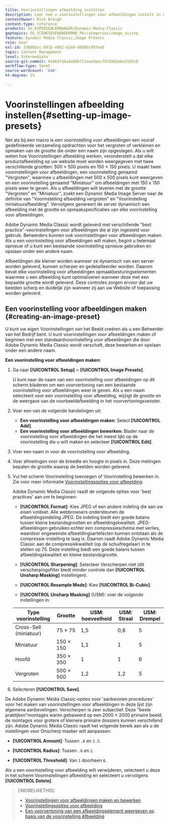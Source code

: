 ```yaml
---
title: Voorinstellingen afbeelding instellen
description: Leer hoe u voorinstellingen voor afbeeldingen instelt in Adobe Dynamic Media Classic.
contentOwner: Rick Brough
content-type: reference
products: SG_EXPERIENCEMANAGER/Dynamic-Media-Classic
geptopics: SG_SCENESEVENONDEMAND_PK/categories/image_sizing
feature: Dynamic Media Classic,Image Presets
role: User
exl-id: 336802cc-b032-49b2-b2e6-d699bc997ee5
topic: Content Management
level: Intermediate
source-git-commit: 61665faba1e6bb711aae5becf0150d1ebe3105c0
workflow-type: tm+mt
source-wordcount: '648'
ht-degree: 1%

---
```


# Voorinstellingen afbeelding instellen{#setting-up-image-presets}

Net als bij een macro is een voorinstelling voor afbeeldingen een vooraf gedefinieerde verzameling opdrachten voor het vergroten of verkleinen en opmaken van de grootte die onder een naam zijn opgeslagen. Als u wilt weten hoe Voorinstellingen afbeelding werken, veronderstelt u dat elke productafbeelding op uw website moet worden weergegeven met twee verschillende grootten: 500 × 500 pixels en 150 × 150 pixels. U maakt twee voorinstellingen voor afbeeldingen, een voorinstelling genaamd &quot;Vergroten&quot;, waarmee u afbeeldingen met 500 x 500 pixels kunt weergeven en een voorinstelling genaamd &quot;Miniatuur&quot; om afbeeldingen met 150 x 150 pixels weer te geven. Als u afbeeldingen wilt leveren met de grootte &quot;Vergroten&quot; en &quot;Miniatuur&quot;, zoekt een Dynamic Media Image Server naar de definitie van &quot;Voorinstelling afbeelding vergroten&quot; en &quot;Voorinstelling miniatuurafbeelding&quot;. Vervolgens genereert de server dynamisch een afbeelding met de grootte en opmaakspecificaties van elke voorinstelling voor afbeeldingen.

Adobe Dynamic Media Classic wordt geleverd met verschillende &quot;best practice&quot;-voorinstellingen voor afbeeldingen die al zijn ingesteld voor gebruik. Beheerders kunnen ook voorinstellingen voor afbeeldingen maken. Als u een voorinstelling voor afbeeldingen wilt maken, begint u helemaal opnieuw of u kunt een bestaande voorinstelling opnieuw gebruiken en opslaan onder een andere naam.

Afbeeldingen die kleiner worden wanneer ze dynamisch van een server worden geleverd, kunnen scherper en gedetailleerder worden. Daarom bevat elke voorinstelling voor afbeeldingen opmaakbesturingselementen waarmee u een afbeelding kunt optimaliseren wanneer deze met een bepaalde grootte wordt geleverd. Deze controles zorgen ervoor dat uw beelden scherp en duidelijk zijn wanneer zij aan uw Website of toepassing worden geleverd.

## Een voorinstelling voor afbeeldingen maken {#creating-an-image-preset}

U kunt uw eigen Voorinstellingen van het Beeld creëren als u een Beheerder van het Bedrijf bent. U kunt voorinstellingen voor afbeeldingen maken of beginnen met een standaardvoorinstelling voor afbeeldingen die door Adobe Dynamic Media Classic wordt verschaft, deze bewerken en opslaan onder een andere naam.

**Een voorinstelling voor afbeeldingen maken:**

1. Ga naar **[!UICONTROL Setup]** > **[!UICONTROL Image Presets]**.

   U kunt naar de naam van een voorinstelling voor afbeeldingen op dit scherm bladeren om een voorvertoning van een bestaande voorinstelling voor afbeeldingen weer te geven. Als u een naam selecteert voor een voorinstelling voor afbeelding, wijzigt de grootte en de weergave van de voorbeeldafbeelding in het voorvertoningsvenster.

1. Voer een van de volgende handelingen uit:

   * **Een voorinstelling voor afbeeldingen maken**: Select **[!UICONTROL Add]**.
   * **Een voorinstelling voor afbeeldingen bewerken**: Blader naar de voorinstelling voor afbeeldingen die het meest lijkt op de voorinstelling die u wilt maken en selecteer **[!UICONTROL Edit]**.

1. Voer een naam in voor de voorinstelling voor afbeelding.
1. Voer afmetingen voor de breedte en hoogte in pixels in. Deze metingen bepalen de grootte waarop de beelden worden geleverd.
1. Vul het scherm Voorinstelling toevoegen of Voorinstelling bewerken in. Zie voor meer informatie [Voorinstellingsopties voor afbeelding](application-setup.md#image_preset_options).

   Adobe Dynamic Media Classic raadt de volgende opties voor &#39;best practices&#39; aan om te beginnen:

   * **[!UICONTROL Format]**: Kies JPEG of een andere indeling die aan uw eisen voldoet. Alle webbrowsers ondersteunen de afbeeldingsindeling JPEG. De indeling biedt een goede balans tussen kleine bestandsgrootten en afbeeldingskwaliteit. JPEG-afbeeldingen gebruiken echter een compressieschema met verlies, waardoor ongewenste afbeeldingsartefacten kunnen ontstaan als de compressie-instelling te laag is. Daarom raadt Adobe Dynamic Media Classic aan de compressiekwaliteit (op de schuifregelaar) in te stellen op 75. Deze instelling biedt een goede balans tussen afbeeldingskwaliteit en kleine bestandsgrootte.

   * **[!UICONTROL Sharpening]**: Selecteer Verscherpen niet (dit verscherpingsfilter biedt minder controle dan **[!UICONTROL Unsharp Masking]** instellingen).

   * **[!UICONTROL Resample Mode]**: Kies **[!UICONTROL Bi-Cubic]**.

   * **[!UICONTROL Unsharp Masking]** (USM): voer de volgende instellingen in:

   | Type voorinstelling | Grootte | USM: hoeveelheid | USM: Straal | USM: Drempel |
   | --- | --- | --- | --- | --- |
   | Cross-Sell (miniatuur) | 75 × 75 | 1,5 | 0,8 | 5 |
   | Miniatuur | 150 × 150 | 1,1 | 1 | 5 |
   | Hoofd | 350 × 350 | 1 | 1 | 6 |
   | Vergroten | 500 × 500 | 1,2 | 1,2 | 5 |

1. Selecteren **[!UICONTROL Save]**.

De Adobe Dynamic Media Classic-opties voor &#39;aanbevolen procedures&#39; voor het maken van voorinstellingen voor afbeeldingen in deze lijst zijn algemene aanbevelingen. Verscherpen is zeer subjectief. Deze &quot;beste praktijken&quot;montages waren gebaseerd op een 2000 × 2000 primaire beeld; de montages voor grotere of kleinere primaire dossiers kunnen verschillend zijn. Adobe Dynamic Media Classic raadt het volgende bereik aan als u de instellingen voor Onscherp masker wilt aanpassen:

* **[!UICONTROL Amount]**: Tussen `.8` en `1.5`.

* **[!UICONTROL Radius]**: Tussen `.6` en `2`.

* **[!UICONTROL Threshold]**: Van `1` doorheen `6`.

Als u een voorinstelling voor afbeelding wilt verwijderen, selecteert u deze in het scherm Voorinstellingen afbeelding en selecteert u vervolgens **[!UICONTROL Delete]**.

>[!MORELIKETHIS]
>
>* [Voorinstellingen voor afbeeldingen maken en bewerken](application-setup.md#creating_and_editing_image_presets)
>* [Voorinstellingsopties voor afbeelding](application-setup.md#image_preset_options)
>* [Een voorvertoning van een afbeeldingselement weergeven op basis van de voorinstelling Afbeelding](previewing-asset.md#previewing_an_image_asset_based_on_its_image_preset)

